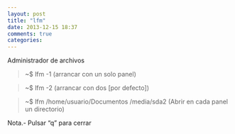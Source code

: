 ```yaml
---
layout: post
title: "lfm"
date: 2013-12-15 18:37
comments: true
categories: 
---
```

Administrador de archivos

>~$ lfm -1 (arrancar con un solo panel)

>~$ lfm -2 (arrancar con dos [por defecto])

>~$ lfm /home/usuario/Documentos /media/sda2 (Abrir en cada panel un directorio)

Nota.- Pulsar “q” para cerrar

